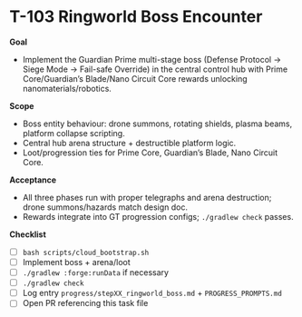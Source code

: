 # T-103 Ringworld Boss Encounter

**Goal**

- Implement the Guardian Prime multi-stage boss (Defense Protocol → Siege Mode → Fail-safe Override) in the central control hub with Prime Core/Guardian’s Blade/Nano Circuit Core rewards unlocking nanomaterials/robotics.

**Scope**

- Boss entity behaviour: drone summons, rotating shields, plasma beams, platform collapse scripting.
- Central hub arena structure + destructible platform logic.
- Loot/progression ties for Prime Core, Guardian’s Blade, Nano Circuit Core.

**Acceptance**

- All three phases run with proper telegraphs and arena destruction; drone summons/hazards match design doc.
- Rewards integrate into GT progression configs; `./gradlew check` passes.

**Checklist**

- [ ] `bash scripts/cloud_bootstrap.sh`
- [ ] Implement boss + arena/loot
- [ ] `./gradlew :forge:runData` if necessary
- [ ] `./gradlew check`
- [ ] Log entry `progress/stepXX_ringworld_boss.md` + `PROGRESS_PROMPTS.md`
- [ ] Open PR referencing this task file
